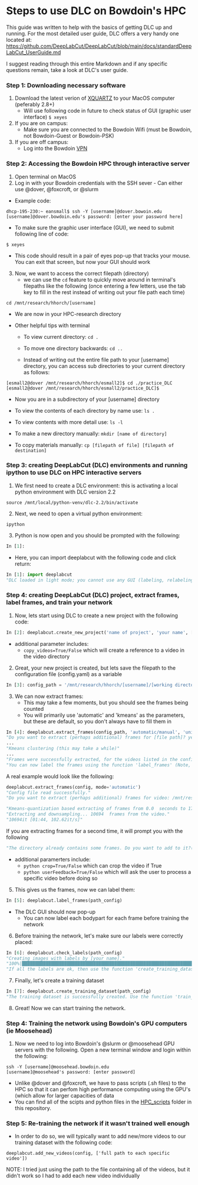 # Steps to use DLC on Bowdoin's HPC

This guide was written to help with the basics of getting DLC up and running. For the most detailed user guide, DLC offers a very handy one located at: https://github.com/DeepLabCut/DeepLabCut/blob/main/docs/standardDeepLabCut_UserGuide.md

I suggest reading through this entire Markdown and if any specific questions remain, take a look at DLC's user guide.

### Step 1: Downloading necessary software
  1. Download the latest verion of [XQUARTZ](https://www.xquartz.org/) to your MacOS computer (peferably 2.8+)
     - Will use following code in future to check status of GUI (graphic user interface) ``` $ xeyes ```
  2. If you are on campus:
     - Make sure you are connected to the Bowdoin Wifi (must be Bowdoin, not Bowdoin-Guest or Bowdoin-PSK)
  3. If you are off campus:
     - Log into the Bowdoin [VPN](https://bowdoin.teamdynamix.com/TDClient/1814/Portal/KB/ArticleDet?ID=99743)


### Step 2: Accessing the Bowdoin HPC through interactive server
  1. Open terminal on MacOS
  2. Log in with your Bowdoin credentials with the SSH sever
    -   Can either use @dover, @foxcroft, or @slurm

  -  Example code:
  ```terminal
  dhcp-195-230:~ eansmall$ ssh -Y [username]@dover.bowoin.edu
  [username]@dover.bowdoin.edu's password: [enter your password here]
  ```
  - To make sure the graphic user interface (GUI), we need to submit following line of code:
  ```
  $ xeyes
  ```
  - This code should result in a pair of eyes pop-up that tracks your mouse. You can exit that screen, but now your GUI should work
  
  3. Now, we want to access the correct filepath (directory)
      - we can use the ```cd``` feature to quickly move around in terminal's filepaths like the following (once entering a few letters, use the tab key to       fill in the rest instead of writing out your file path each time)
  ``` terminal
  cd /mnt/research/hhorch/[username]
  ```
  - We are now in your HPC-research directory

  - Other helpful tips with terminal

      - To view current directory: ```cd .```
  
      - To move one directory backwards: ```cd ..```
  
      - Instead of writing out the entire file path to your [username] directory, you can access sub directories to your current directory as follows:
  ```
  [esmall2@dover /mnt/research/hhorch/esmall2]$ cd ./practice_DLC
  [esmall2@dover /mnt/research/hhorch/esmall2/practice_DLC]$
  ```
  - Now you are in a subdirectory of your [username] directory
  
  - To view the contents of each directory by name use: ```ls .```
  
  - To view contents with more detail use: ```ls -l```
  
  - To make a new directory manually: ```mkdir [name of directory]```
        
  - To copy materials manually: ```cp [filepath of file] [filepath of destination]```
      

### Step 3: creating DeepLabCut (DLC) environments and running ipython to use DLC on HPC interactive servers

1. We first need to create a DLC environment: this is activating a local python environment with DLC version 2.2

``` source /mnt/local/python-venv/dlc-2.2/bin/activate ```

2. Next, we need to open a virtual python environment:

``` ipython ```

3. Python is now open and you should be prompted with the following:

```python
In [1]: 
```
- Here, you can import deeplabcut with the following code and click return:

```python
In [1]: import deeplabcut
"DLC loaded in light mode; you cannot use any GUI (labeling, relabeling and standalone GUI)"
```

### Step 4: creating DeepLabCut (DLC) project, extract frames, label frames, and train your network
1. Now, lets start using DLC to create a new project with the following code:
```python
In [2]: deeplabcut.create_new_project('name of project', 'your name', ['complete file path to video'], (optional) working_directory='file path to where you want project saved')
```
  - additional parameter includes:
      - ```copy_videos=True/False``` which will create a reference to a video in the video directory

2. Great, your new project is created, but lets save the filepath to the configuration file (config.yaml) as a variable

```python
In [3]: config_path = '/mnt/research/hhorch/[username]/[working directory]' 
```

3. We can now extract frames:
    - This may take a few moments, but you should see the frames being counted
    - You will primarily use 'automatic' and 'kmeans' as the parameters, but these are default, so you don't always have to fill them in
```python
In [4]: deeplabcut.extract_frames(config_path, 'automatic/manual', 'uniform/kmeans')
"Do you want to extract (perhaps additional) frames for [file path]? yes/no" yes 
...
"Kmeans clustering (this may take a while)"
...
"Frames were successfully extracted, for the videos listed in the config.yaml file."
"You can now label the frames using the function 'label_frames' (Note, you should label frames extracted from diverse videos (and many videos; we do not recommend training on single videos!))."
```

A real example would look like the following: 
```python
deeplabcut.extract_frames(config, mode='automatic')
"Config file read successfully."
"Do you want to extract (perhaps additional) frames for video: /mnt/research/hhorch/esmall2/Explore-the-space/stim01-trained-ELS-2022-06-09/videos/2020-10-27 09-38-34 201026UM1 stim01.mkv ? yes/no" [type your response here] yes

"Kmeans-quantization based extracting of frames from 0.0  seconds to 178.23  seconds."
"Extracting and downsampling... 10694  frames from the video."
"10694it [01:44, 102.62it/s]"
```
If you are extracting frames for a second time, it will prompt you with the following
```python
"The directory already contains some frames. Do you want to add to it?(yes/no):" yes
```
 
  - additional paramerters include: 
    - ```python crop=True/False``` which can crop the video if True
    - ```python userFeedback=True/False``` which will ask the user to process a specific video before doing so

5. This gives us the frames, now we can label them:

```python
In [5]: deeplabcut.label_frames(path_config)
```
  - The DLC GUI should now pop-up
    - You can now label each bodypart for each frame before training the network

6. Before training the network, let's make sure our labels were correctly placed:

```python
In [6]: deeplabcut.check_labels(path_config)
"Creating images with labels by [your name]."
"100%|████████████████████████████████████████████████████████████████████████████| 19/19 [00:13<00:00,  1.41it/s]"
"If all the labels are ok, then use the function 'create_training_dataset' to create the training dataset!"
```

7. Finally, let's create a training dataset
```python
In [7]: deeplabcut.create_training_dataset(path_config)
"The training dataset is successfully created. Use the function 'train_network' to start training. Happy training!"
```
8. Great! Now we can start training the network.
  

### Step 4: Training the network using Bowdoin's GPU computers (ie Moosehead)

1. Now we need to log into Bowdoin's @slurm or @moosehead GPU servers with the following. Open a new terminal window and login within the following:
``` 
ssh -Y [username]@moosehead.bowdoin.edu
[username]@moosehead's password: [enter password]
```
  - Unlike @dover and @foxcroft, we have to pass scripts (.sh files) to the HPC so that it can perfom high performance computing using the GPU's (which     allow for larger capacities of data
  - You can find all of the scipts and python files in the [HPC_scripts](https://github.com/esmall2023/DLC_HPC/tree/main/HPC_scripts) folder in this repository.

### Step 5: Re-training the network if it wasn't trained well enough

- In order to do so, we will typically want to add new/more videos to our training dataset with the following code:

```
deeplabcut.add_new_videos(config, ['full path to each specific video'])
```

NOTE: I tried just using the path to the file containing all of the videos, but it didn't work so I had to add each new video individually



  


